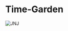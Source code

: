 # Time-Garden

![JNJ](https://github.com/SantoNate/Time-Garden/assets/97402276/f96f6220-5d86-494c-b14f-8d652c867d8d)
